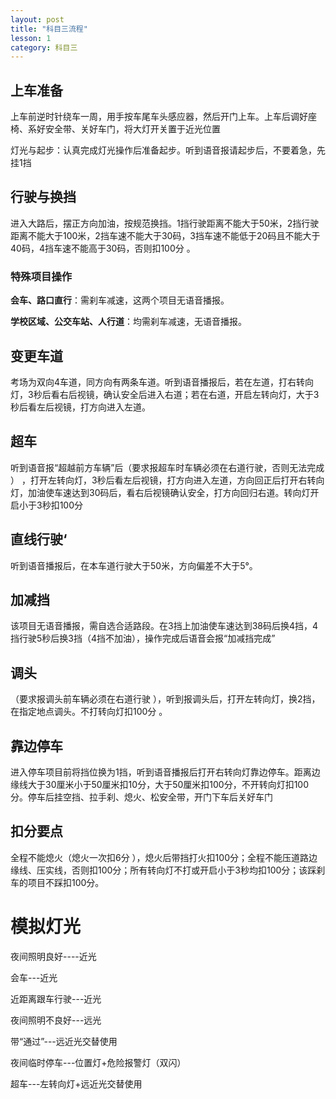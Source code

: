 ```yaml
---
layout: post
title: "科目三流程"
lesson: 1
category: 科目三
---
```


## 上车准备

上车前逆时针绕车一周，用手按车尾车头感应器，然后开门上车。上车后调好座椅、系好安全带、关好车门，将大灯开关置于近光位置

灯光与起步：认真完成灯光操作后准备起步。听到语音报请起步后，不要着急，先挂1挡

## 行驶与换挡

进入大路后，摆正方向加油，按规范换挡。1挡行驶距离不能大于50米，2挡行驶距离不能大于100米，2挡车速不能大于30码，3挡车速不能低于20码且不能大于40码，4挡车速不能高于30码，否则扣100分 。

### 特殊项目操作  

**会车、路口直行**：需刹车减速，这两个项目无语音播报。  

**学校区域、公交车站、人行道**：均需刹车减速，无语音播报。

## 变更车道

考场为双向4车道，同方向有两条车道。听到语音播报后，若在左道，打右转向灯，3秒后看右后视镜，确认安全后进入右道；若在右道，开启左转向灯，大于3秒后看左后视镜，打方向进入左道。

## 超车

听到语音报“超越前方车辆”后（要求报超车时车辆必须在右道行驶，否则无法完成 ） ，打开左转向灯，3秒后看左后视镜，打方向进入左道，方向回正后打开右转向灯，加油使车速达到30码后，看右后视镜确认安全，打方向回归右道。转向灯开启小于3秒扣100分 

## 直线行驶‘

听到语音播报后，在本车道行驶大于50米，方向偏差不大于5°。

## 加减挡

该项目无语音播报，需自选合适路段。在3挡上加油使车速达到38码后换4挡，4挡行驶5秒后换3挡（4挡不加油），操作完成后语音会报“加减挡完成”

## 调头

（要求报调头前车辆必须在右道行驶 ），听到报调头后，打开左转向灯，换2挡，在指定地点调头。不打转向灯扣100分 。 

## 靠边停车

进入停车项目前将挡位换为1挡，听到语音播报后打开右转向灯靠边停车。距离边缘线大于30厘米小于50厘米扣10分，大于50厘米扣100分，不开转向灯扣100分。停车后挂空挡、拉手刹、熄火、松安全带，开门下车后关好车门

## 扣分要点

全程不能熄火（熄火一次扣6分 ），熄火后带挡打火扣100分；全程不能压道路边缘线、压实线，否则扣100分；所有转向灯不打或开启小于3秒均扣100分；该踩刹车的项目不踩扣100分。 

# 模拟灯光

夜间照明良好----近光

会车---近光

近距离跟车行驶---近光

夜间照明不良好---远光

带“通过”---远近光交替使用

夜间临时停车---位置灯+危险报警灯（双闪）

超车---左转向灯+远近光交替使用